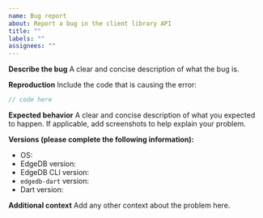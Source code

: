 ```yaml
---
name: Bug report
about: Report a bug in the client library API
title: ""
labels: ""
assignees: ""
---
```


**Describe the bug**
A clear and concise description of what the bug is.

**Reproduction**
Include the code that is causing the error:

```dart
// code here
```

**Expected behavior**
A clear and concise description of what you expected to happen. If applicable, add screenshots to help explain your problem.

**Versions (please complete the following information):**

<!--
For EdgeDB Version: run `edgedb query 'select sys::get_version_as_str()'` from your project directory (or run `select sys::get_version_as_str();` in the EdgeDB interactive shell).
For EdgeDB CLI version: Run `edgedb --version` from anywhere
For `edgedb-dart` version: Run `dart pub deps -s compact` from your project directory and look for `edgedb`.
For Dart version: Run `dart --version`
-->

- OS:
- EdgeDB version:
- EdgeDB CLI version:
- `edgedb-dart` version:
- Dart version:

**Additional context**
Add any other context about the problem here.
